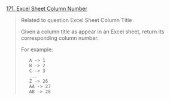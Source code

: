 [171. Excel Sheet Column Number](https://leetcode.com/problems/excel-sheet-column-number/)

>Related to question Excel Sheet Column Title
>
>Given a column title as appear in an Excel sheet, return its corresponding column number.
>
>For example:
>```
>    A -> 1
>    B -> 2
>    C -> 3
>    ...
>    Z -> 26
>    AA -> 27
>    AB -> 28 
>```